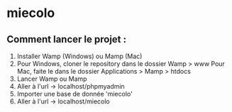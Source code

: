# miecolo

## Comment lancer le projet :

1) Installer Wamp (Windows) ou Mamp (Mac)
2) Pour Windows, cloner le repository dans le dossier Wamp > www
   Pour Mac, faite le dans le dossier Applications > Mamp > htdocs
3) Lancer Wamp ou Mamp 
4) Aller à l'url -> localhost/phpmyadmin
5) Importer une base de donnée 'miecolo'
6) Aller à l'url -> localhost/miecolo

